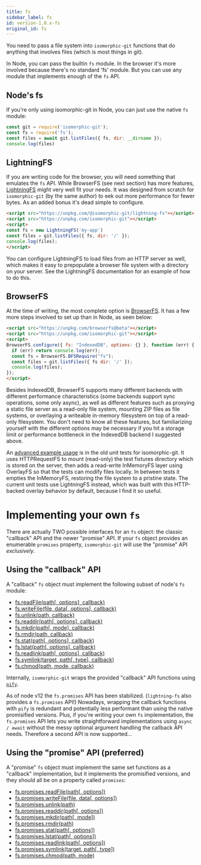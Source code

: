 ```yaml
---
title: fs
sidebar_label: fs
id: version-1.0.x-fs
original_id: fs
---
```


You need to pass a file system into `isomorphic-git` functions that do anything that involves files (which is most things in git).

In Node, you can pass the builtin `fs` module.
In the browser it's more involved because there's no standard 'fs' module.
But you can use any module that implements enough of the `fs` API.


## Node's fs

If you're only using isomorphic-git in Node, you can just use the native `fs` module:

```js
const git = require('isomorphic-git');
const fs = require('fs');
const files = await git.listFiles({ fs, dir: __dirname });
console.log(files)
```

## LightningFS

If you are writing code for the browser, you will need something that emulates the `fs` API.
While BrowserFS (see next section) has more features, [LightningFS](https://github.com/isomorphic-git/lightning-fs) might very well fit your needs.
It was designed from scratch for `isomorphic-git` (by the same author) to eek out more performance
for fewer bytes. As an added bonus it's dead simple to configure.

```html
<script src="https://unpkg.com/@isomorphic-git/lightning-fs"></script>
<script src="https://unpkg.com/isomorphic-git"></script>
<script>
const fs = new LightningFS('my-app')
const files = git.listFiles({ fs, dir: '/' });
console.log(files);
</script>
```

You can configure LightningFS to load files from an HTTP server as well, which makes it easy to prepopulate a browser file system
with a directory on your server. See the LightningFS documentation for an example of how to do this.

## BrowserFS

At the time of writing, the most complete option is [BrowserFS](https://github.com/jvilk/BrowserFS).
It has a few more steps involved to set up than in Node, as seen below:

```html
<script src="https://unpkg.com/browserfs@beta"></script>
<script src="https://unpkg.com/isomorphic-git"></script>
<script>
BrowserFS.configure({ fs: "IndexedDB", options: {} }, function (err) {
  if (err) return console.log(err);
  const fs = BrowserFS.BFSRequire("fs");
  const files = git.listFiles({ fs dir: '/' });
  console.log(files);
});
</script>
```

Besides IndexedDB, BrowserFS supports many different backends with different performance characteristics (some backends support sync operations, some only async), as well as different features such as proxying a static file server as a read-only file system, mounting ZIP files as file systems, or overlaying a writeable in-memory filesystem on top of a read-only filesystem.
You don't need to know all these features, but familiarizing yourself with the different options may be necessary if you hit a storage limit or performance bottleneck in the IndexedDB backend I suggested above.

An [advanced example usage](https://github.com/isomorphic-git/isomorphic-git/blob/53f2e909030adb1c6ae855b14f3a2474ca93ce71/__tests__/__helpers__/FixtureFS.js#L12) is in the old unit tests for isomorphic-git.
It uses HTTPRequestFS to mount (read-only) the test fixtures directory which is stored on the server, then adds a read-write InMemoryFS layer using OverlayFS so that the tests can modify files locally.
In between tests it empties the InMemoryFS, restoring the file system to a pristine state.
The current unit tests use LightningFS instead, which was built with this HTTP-backed overlay behavior by default, because I find it so useful.


# Implementing your own `fs`

There are actually TWO possible interfaces for an `fs` object: the classic "callback" API and the newer "promise" API. If your `fs` object provides an enumerable `promises` property, `isomorphic-git` will use the "promise" API _exclusively_.

## Using the "callback" API

A "callback" `fs` object must implement the following subset of node's `fs` module:

  - [fs.readFile(path[, options], callback)](https://nodejs.org/api/fs.html#fs_fs_readfile_path_options_callback)
  - [fs.writeFile(file, data[, options], callback)](https://nodejs.org/api/fs.html#fs_fs_writefile_file_data_options_callback)
  - [fs.unlink(path, callback)](https://nodejs.org/api/fs.html#fs_fs_unlink_path_callback)
  - [fs.readdir(path[, options], callback)](https://nodejs.org/api/fs.html#fs_fs_readdir_path_options_callback)
  - [fs.mkdir(path[, mode], callback)](https://nodejs.org/api/fs.html#fs_fs_mkdir_path_mode_callback)
  - [fs.rmdir(path, callback)](https://nodejs.org/api/fs.html#fs_fs_rmdir_path_callback)
  - [fs.stat(path[, options], callback)](https://nodejs.org/api/fs.html#fs_fs_stat_path_options_callback)
  - [fs.lstat(path[, options], callback)](https://nodejs.org/api/fs.html#fs_fs_lstat_path_options_callback)
  - [fs.readlink(path[, options], callback)](https://nodejs.org/api/fs.html#fs_fs_readlink_path_options_callback)
  - [fs.symlink(target, path[, type], callback)](https://nodejs.org/api/fs.html#fs_fs_symlink_target_path_type_callback)
  - [fs.chmod(path, mode, callback)](https://nodejs.org/api/fs.html#fs_fs_chmod_path_mode_callback)

Internally, `isomorphic-git` wraps the provided "callback" API functions using [`pify`](https://www.npmjs.com/package/pify).

As of node v12 the `fs.promises` API has been stabilized. (`lightning-fs` also provides a `fs.promises` API!) Nowadays, wrapping the callback functions
with `pify` is redundant and potentially less performant than using the native promisified versions. Plus, if you're writing your own `fs` implementation,
the `fs.promises` API lets you write straightforward implementations using `async / await` without the messy optional argument handling the callback API needs.
Therefore a second API is now supported...

## Using the "promise" API (preferred)

A "promise" `fs` object must implement the same set functions as a "callback" implementation, but it implements the promisified versions, and they should all be on a property called `promises`:

  - [fs.promises.readFile(path[, options])](https://nodejs.org/api/fs.html#fs_fspromises_readfile_path_options)
  - [fs.promises.writeFile(file, data[, options])](https://nodejs.org/api/fs.html#fs_fspromises_writefile_file_data_options)
  - [fs.promises.unlink(path)](https://nodejs.org/api/fs.html#fs_fspromises_unlink_path)
  - [fs.promises.readdir(path[, options])](https://nodejs.org/api/fs.html#fs_fspromises_readdir_path_options)
  - [fs.promises.mkdir(path[, mode])](https://nodejs.org/api/fs.html#fs_fspromises_mkdir_path_options)
  - [fs.promises.rmdir(path)](https://nodejs.org/api/fs.html#fs_fspromises_rmdir_path)
  - [fs.promises.stat(path[, options])](https://nodejs.org/api/fs.html#fs_fspromises_stat_path_options)
  - [fs.promises.lstat(path[, options])](https://nodejs.org/api/fs.html#fs_fspromises_lstat_path_options)
  - [fs.promises.readlink(path[, options])](https://nodejs.org/api/fs.html#fs_fspromises_readlink_path_options)
  - [fs.promises.symlink(target, path[, type])](https://nodejs.org/api/fs.html#fs_fspromises_symlink_target_path_type)
  - [fs.promises.chmod(path, mode)](https://nodejs.org/api/fs.html#fs_fspromises_chmod_path_mode)
